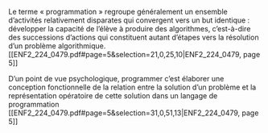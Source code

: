 Le terme « programmation » regroupe généralement un ensemble d’activités relativement disparates qui convergent vers un but identique : développer la capacité de l’élève à produire des algorithmes, c’est-à-dire des successions d’actions qui constituent autant d’étapes vers la résolution d’un problème algorithmique. [[ENF2_224_0479.pdf#page=5&selection=21,0,25,10|ENF2_224_0479, page 5]]

D’un point de vue psychologique, programmer c’est élaborer une conception fonctionnelle de la relation entre la solution d’un problème et la représentation opératoire de cette solution dans un langage de programmation [[ENF2_224_0479.pdf#page=5&selection=31,0,51,13|ENF2_224_0479, page 5]]
